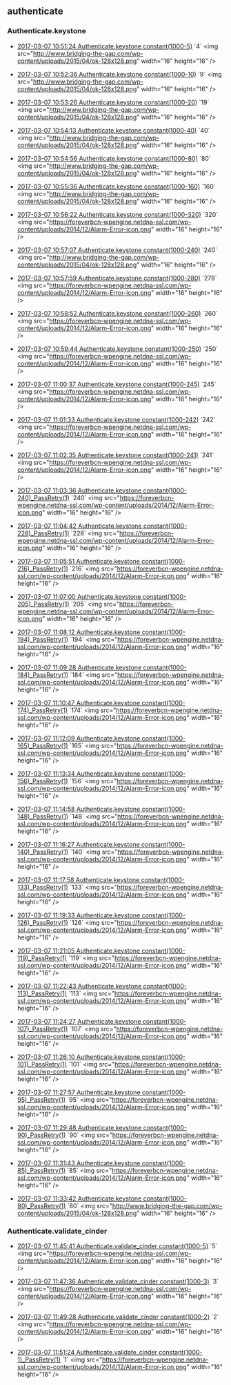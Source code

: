 

## authenticate

### Authenticate.keystone

- [2017-03-07 10:51:24 Authenticate.keystone constant(1000-5)](https://godleon.github.io/osp_binary_test_result/0.0.45/authenticate/(20170307_105124)Authenticate.keystone-constant(1000-5)-PASSED.html) `4` <img src="http://www.bridging-the-gap.com/wp-content/uploads/2015/04/ok-128x128.png" width="16" height="16" \/>

- [2017-03-07 10:52:36 Authenticate.keystone constant(1000-10)](https://godleon.github.io/osp_binary_test_result/0.0.45/authenticate/(20170307_105236)Authenticate.keystone-constant(1000-10)-PASSED.html) `9` <img src="http://www.bridging-the-gap.com/wp-content/uploads/2015/04/ok-128x128.png" width="16" height="16" \/>

- [2017-03-07 10:53:26 Authenticate.keystone constant(1000-20)](https://godleon.github.io/osp_binary_test_result/0.0.45/authenticate/(20170307_105326)Authenticate.keystone-constant(1000-20)-PASSED.html) `19` <img src="http://www.bridging-the-gap.com/wp-content/uploads/2015/04/ok-128x128.png" width="16" height="16" \/>

- [2017-03-07 10:54:13 Authenticate.keystone constant(1000-40)](https://godleon.github.io/osp_binary_test_result/0.0.45/authenticate/(20170307_105413)Authenticate.keystone-constant(1000-40)-PASSED.html) `40` <img src="http://www.bridging-the-gap.com/wp-content/uploads/2015/04/ok-128x128.png" width="16" height="16" \/>

- [2017-03-07 10:54:56 Authenticate.keystone constant(1000-80)](https://godleon.github.io/osp_binary_test_result/0.0.45/authenticate/(20170307_105456)Authenticate.keystone-constant(1000-80)-PASSED.html) `80` <img src="http://www.bridging-the-gap.com/wp-content/uploads/2015/04/ok-128x128.png" width="16" height="16" \/>

- [2017-03-07 10:55:36 Authenticate.keystone constant(1000-160)](https://godleon.github.io/osp_binary_test_result/0.0.45/authenticate/(20170307_105536)Authenticate.keystone-constant(1000-160)-PASSED.html) `160` <img src="http://www.bridging-the-gap.com/wp-content/uploads/2015/04/ok-128x128.png" width="16" height="16" \/>

- [2017-03-07 10:56:22 Authenticate.keystone constant(1000-320)](https://godleon.github.io/osp_binary_test_result/0.0.45/authenticate/(20170307_105622)Authenticate.keystone-constant(1000-320)-FAILED.html) `320` <img src="https://foreverbcn-wpengine.netdna-ssl.com/wp-content/uploads/2014/12/Alarm-Error-icon.png" width="16" height="16" \/>

- [2017-03-07 10:57:07 Authenticate.keystone constant(1000-240)](https://godleon.github.io/osp_binary_test_result/0.0.45/authenticate/(20170307_105707)Authenticate.keystone-constant(1000-240)-PASSED.html) `240` <img src="http://www.bridging-the-gap.com/wp-content/uploads/2015/04/ok-128x128.png" width="16" height="16" \/>

- [2017-03-07 10:57:59 Authenticate.keystone constant(1000-280)](https://godleon.github.io/osp_binary_test_result/0.0.45/authenticate/(20170307_105759)Authenticate.keystone-constant(1000-280)-FAILED.html) `279` <img src="https://foreverbcn-wpengine.netdna-ssl.com/wp-content/uploads/2014/12/Alarm-Error-icon.png" width="16" height="16" \/>

- [2017-03-07 10:58:52 Authenticate.keystone constant(1000-260)](https://godleon.github.io/osp_binary_test_result/0.0.45/authenticate/(20170307_105852)Authenticate.keystone-constant(1000-260)-FAILED.html) `260` <img src="https://foreverbcn-wpengine.netdna-ssl.com/wp-content/uploads/2014/12/Alarm-Error-icon.png" width="16" height="16" \/>

- [2017-03-07 10:59:44 Authenticate.keystone constant(1000-250)](https://godleon.github.io/osp_binary_test_result/0.0.45/authenticate/(20170307_105944)Authenticate.keystone-constant(1000-250)-FAILED.html) `250` <img src="https://foreverbcn-wpengine.netdna-ssl.com/wp-content/uploads/2014/12/Alarm-Error-icon.png" width="16" height="16" \/>

- [2017-03-07 11:00:37 Authenticate.keystone constant(1000-245)](https://godleon.github.io/osp_binary_test_result/0.0.45/authenticate/(20170307_110037)Authenticate.keystone-constant(1000-245)-FAILED.html) `245` <img src="https://foreverbcn-wpengine.netdna-ssl.com/wp-content/uploads/2014/12/Alarm-Error-icon.png" width="16" height="16" \/>

- [2017-03-07 11:01:33 Authenticate.keystone constant(1000-242)](https://godleon.github.io/osp_binary_test_result/0.0.45/authenticate/(20170307_110133)Authenticate.keystone-constant(1000-242)-FAILED.html) `242` <img src="https://foreverbcn-wpengine.netdna-ssl.com/wp-content/uploads/2014/12/Alarm-Error-icon.png" width="16" height="16" \/>

- [2017-03-07 11:02:35 Authenticate.keystone constant(1000-241)](https://godleon.github.io/osp_binary_test_result/0.0.45/authenticate/(20170307_110235)Authenticate.keystone-constant(1000-241)-FAILED.html) `241` <img src="https://foreverbcn-wpengine.netdna-ssl.com/wp-content/uploads/2014/12/Alarm-Error-icon.png" width="16" height="16" \/>

- [2017-03-07 11:03:36 Authenticate.keystone constant(1000-240)_PassRetry(1)](https://godleon.github.io/osp_binary_test_result/0.0.45/authenticate/(20170307_110336)Authenticate.keystone-constant(1000-240)_PassRetry(1)-FAILED.html) `240` <img src="https://foreverbcn-wpengine.netdna-ssl.com/wp-content/uploads/2014/12/Alarm-Error-icon.png" width="16" height="16" \/>

- [2017-03-07 11:04:42 Authenticate.keystone constant(1000-228)_PassRetry(1)](https://godleon.github.io/osp_binary_test_result/0.0.45/authenticate/(20170307_110442)Authenticate.keystone-constant(1000-228)_PassRetry(1)-FAILED.html) `228` <img src="https://foreverbcn-wpengine.netdna-ssl.com/wp-content/uploads/2014/12/Alarm-Error-icon.png" width="16" height="16" \/>

- [2017-03-07 11:05:51 Authenticate.keystone constant(1000-216)_PassRetry(1)](https://godleon.github.io/osp_binary_test_result/0.0.45/authenticate/(20170307_110551)Authenticate.keystone-constant(1000-216)_PassRetry(1)-FAILED.html) `216` <img src="https://foreverbcn-wpengine.netdna-ssl.com/wp-content/uploads/2014/12/Alarm-Error-icon.png" width="16" height="16" \/>

- [2017-03-07 11:07:00 Authenticate.keystone constant(1000-205)_PassRetry(1)](https://godleon.github.io/osp_binary_test_result/0.0.45/authenticate/(20170307_110700)Authenticate.keystone-constant(1000-205)_PassRetry(1)-FAILED.html) `205` <img src="https://foreverbcn-wpengine.netdna-ssl.com/wp-content/uploads/2014/12/Alarm-Error-icon.png" width="16" height="16" \/>

- [2017-03-07 11:08:12 Authenticate.keystone constant(1000-194)_PassRetry(1)](https://godleon.github.io/osp_binary_test_result/0.0.45/authenticate/(20170307_110812)Authenticate.keystone-constant(1000-194)_PassRetry(1)-FAILED.html) `194` <img src="https://foreverbcn-wpengine.netdna-ssl.com/wp-content/uploads/2014/12/Alarm-Error-icon.png" width="16" height="16" \/>

- [2017-03-07 11:09:28 Authenticate.keystone constant(1000-184)_PassRetry(1)](https://godleon.github.io/osp_binary_test_result/0.0.45/authenticate/(20170307_110928)Authenticate.keystone-constant(1000-184)_PassRetry(1)-FAILED.html) `184` <img src="https://foreverbcn-wpengine.netdna-ssl.com/wp-content/uploads/2014/12/Alarm-Error-icon.png" width="16" height="16" \/>

- [2017-03-07 11:10:47 Authenticate.keystone constant(1000-174)_PassRetry(1)](https://godleon.github.io/osp_binary_test_result/0.0.45/authenticate/(20170307_111047)Authenticate.keystone-constant(1000-174)_PassRetry(1)-FAILED.html) `174` <img src="https://foreverbcn-wpengine.netdna-ssl.com/wp-content/uploads/2014/12/Alarm-Error-icon.png" width="16" height="16" \/>

- [2017-03-07 11:12:09 Authenticate.keystone constant(1000-165)_PassRetry(1)](https://godleon.github.io/osp_binary_test_result/0.0.45/authenticate/(20170307_111209)Authenticate.keystone-constant(1000-165)_PassRetry(1)-FAILED.html) `165` <img src="https://foreverbcn-wpengine.netdna-ssl.com/wp-content/uploads/2014/12/Alarm-Error-icon.png" width="16" height="16" \/>

- [2017-03-07 11:13:34 Authenticate.keystone constant(1000-156)_PassRetry(1)](https://godleon.github.io/osp_binary_test_result/0.0.45/authenticate/(20170307_111334)Authenticate.keystone-constant(1000-156)_PassRetry(1)-FAILED.html) `156` <img src="https://foreverbcn-wpengine.netdna-ssl.com/wp-content/uploads/2014/12/Alarm-Error-icon.png" width="16" height="16" \/>

- [2017-03-07 11:14:58 Authenticate.keystone constant(1000-148)_PassRetry(1)](https://godleon.github.io/osp_binary_test_result/0.0.45/authenticate/(20170307_111458)Authenticate.keystone-constant(1000-148)_PassRetry(1)-FAILED.html) `148` <img src="https://foreverbcn-wpengine.netdna-ssl.com/wp-content/uploads/2014/12/Alarm-Error-icon.png" width="16" height="16" \/>

- [2017-03-07 11:16:27 Authenticate.keystone constant(1000-140)_PassRetry(1)](https://godleon.github.io/osp_binary_test_result/0.0.45/authenticate/(20170307_111627)Authenticate.keystone-constant(1000-140)_PassRetry(1)-FAILED.html) `140` <img src="https://foreverbcn-wpengine.netdna-ssl.com/wp-content/uploads/2014/12/Alarm-Error-icon.png" width="16" height="16" \/>

- [2017-03-07 11:17:58 Authenticate.keystone constant(1000-133)_PassRetry(1)](https://godleon.github.io/osp_binary_test_result/0.0.45/authenticate/(20170307_111758)Authenticate.keystone-constant(1000-133)_PassRetry(1)-FAILED.html) `133` <img src="https://foreverbcn-wpengine.netdna-ssl.com/wp-content/uploads/2014/12/Alarm-Error-icon.png" width="16" height="16" \/>

- [2017-03-07 11:19:33 Authenticate.keystone constant(1000-126)_PassRetry(1)](https://godleon.github.io/osp_binary_test_result/0.0.45/authenticate/(20170307_111933)Authenticate.keystone-constant(1000-126)_PassRetry(1)-FAILED.html) `126` <img src="https://foreverbcn-wpengine.netdna-ssl.com/wp-content/uploads/2014/12/Alarm-Error-icon.png" width="16" height="16" \/>

- [2017-03-07 11:21:05 Authenticate.keystone constant(1000-119)_PassRetry(1)](https://godleon.github.io/osp_binary_test_result/0.0.45/authenticate/(20170307_112105)Authenticate.keystone-constant(1000-119)_PassRetry(1)-FAILED.html) `119` <img src="https://foreverbcn-wpengine.netdna-ssl.com/wp-content/uploads/2014/12/Alarm-Error-icon.png" width="16" height="16" \/>

- [2017-03-07 11:22:43 Authenticate.keystone constant(1000-113)_PassRetry(1)](https://godleon.github.io/osp_binary_test_result/0.0.45/authenticate/(20170307_112243)Authenticate.keystone-constant(1000-113)_PassRetry(1)-FAILED.html) `113` <img src="https://foreverbcn-wpengine.netdna-ssl.com/wp-content/uploads/2014/12/Alarm-Error-icon.png" width="16" height="16" \/>

- [2017-03-07 11:24:27 Authenticate.keystone constant(1000-107)_PassRetry(1)](https://godleon.github.io/osp_binary_test_result/0.0.45/authenticate/(20170307_112427)Authenticate.keystone-constant(1000-107)_PassRetry(1)-FAILED.html) `107` <img src="https://foreverbcn-wpengine.netdna-ssl.com/wp-content/uploads/2014/12/Alarm-Error-icon.png" width="16" height="16" \/>

- [2017-03-07 11:26:10 Authenticate.keystone constant(1000-101)_PassRetry(1)](https://godleon.github.io/osp_binary_test_result/0.0.45/authenticate/(20170307_112610)Authenticate.keystone-constant(1000-101)_PassRetry(1)-FAILED.html) `101` <img src="https://foreverbcn-wpengine.netdna-ssl.com/wp-content/uploads/2014/12/Alarm-Error-icon.png" width="16" height="16" \/>

- [2017-03-07 11:27:57 Authenticate.keystone constant(1000-95)_PassRetry(1)](https://godleon.github.io/osp_binary_test_result/0.0.45/authenticate/(20170307_112757)Authenticate.keystone-constant(1000-95)_PassRetry(1)-FAILED.html) `95` <img src="https://foreverbcn-wpengine.netdna-ssl.com/wp-content/uploads/2014/12/Alarm-Error-icon.png" width="16" height="16" \/>

- [2017-03-07 11:29:48 Authenticate.keystone constant(1000-90)_PassRetry(1)](https://godleon.github.io/osp_binary_test_result/0.0.45/authenticate/(20170307_112948)Authenticate.keystone-constant(1000-90)_PassRetry(1)-FAILED.html) `90` <img src="https://foreverbcn-wpengine.netdna-ssl.com/wp-content/uploads/2014/12/Alarm-Error-icon.png" width="16" height="16" \/>

- [2017-03-07 11:31:43 Authenticate.keystone constant(1000-85)_PassRetry(1)](https://godleon.github.io/osp_binary_test_result/0.0.45/authenticate/(20170307_113143)Authenticate.keystone-constant(1000-85)_PassRetry(1)-FAILED.html) `85` <img src="https://foreverbcn-wpengine.netdna-ssl.com/wp-content/uploads/2014/12/Alarm-Error-icon.png" width="16" height="16" \/>

- [2017-03-07 11:33:42 Authenticate.keystone constant(1000-80)_PassRetry(1)](https://godleon.github.io/osp_binary_test_result/0.0.45/authenticate/(20170307_113342)Authenticate.keystone-constant(1000-80)_PassRetry(1)-PASSED.html) `80` <img src="http://www.bridging-the-gap.com/wp-content/uploads/2015/04/ok-128x128.png" width="16" height="16" \/>

### Authenticate.validate_cinder

- [2017-03-07 11:45:41 Authenticate.validate_cinder constant(1000-5)](https://godleon.github.io/osp_binary_test_result/0.0.45/authenticate/(20170307_114541)Authenticate.validate_cinder-constant(1000-5)-FAILED.html) `5` <img src="https://foreverbcn-wpengine.netdna-ssl.com/wp-content/uploads/2014/12/Alarm-Error-icon.png" width="16" height="16" \/>

- [2017-03-07 11:47:36 Authenticate.validate_cinder constant(1000-3)](https://godleon.github.io/osp_binary_test_result/0.0.45/authenticate/(20170307_114736)Authenticate.validate_cinder-constant(1000-3)-FAILED.html) `3` <img src="https://foreverbcn-wpengine.netdna-ssl.com/wp-content/uploads/2014/12/Alarm-Error-icon.png" width="16" height="16" \/>

- [2017-03-07 11:49:28 Authenticate.validate_cinder constant(1000-2)](https://godleon.github.io/osp_binary_test_result/0.0.45/authenticate/(20170307_114928)Authenticate.validate_cinder-constant(1000-2)-FAILED.html) `2` <img src="https://foreverbcn-wpengine.netdna-ssl.com/wp-content/uploads/2014/12/Alarm-Error-icon.png" width="16" height="16" \/>

- [2017-03-07 11:51:24 Authenticate.validate_cinder constant(1000-1)_PassRetry(1)](https://godleon.github.io/osp_binary_test_result/0.0.45/authenticate/(20170307_115124)Authenticate.validate_cinder-constant(1000-1)_PassRetry(1)-FAILED.html) `1` <img src="https://foreverbcn-wpengine.netdna-ssl.com/wp-content/uploads/2014/12/Alarm-Error-icon.png" width="16" height="16" \/>
